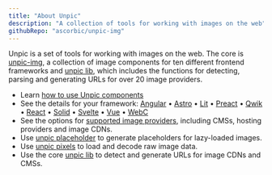 ```yaml
---
title: "About Unpic"
description: "A collection of tools for working with images on the web"
githubRepo: "ascorbic/unpic-img"
---
```


Unpic is a set of tools for working with images on the web. The core is
[unpic-img](/img/), a collection of image components for ten different frontend
frameworks and [unpic lib](/lib), which includes the functions for detecting,
parsing and generating URLs for over 20 image providers.

- Learn [how to use Unpic components](/learn/)
- See the details for your framework: [Angular](/img/angular/) •
  [Astro](/img/astro/) • [Lit](/img/lit/) • [Preact](/img/preact/) •
  [Qwik](/img/qwik/) • [React](/img/react/) • [Solid](/img/solid/) •
  [Svelte](/img/svelte/) • [Vue](/img/vue/) • [WebC](/img/webc/)
- See the options for [supported image providers](/providers/), including CMSs,
  hosting providers and image CDNs.
- Use [unpic placeholder](/placeholder/) to generate placeholders for
  lazy-loaded images.
- Use [unpic pixels](/pixels/) to load and decode raw image data.
- Use the core [unpic lib](/lib) to detect and generate URLs for image CDNs and
  CMSs.

